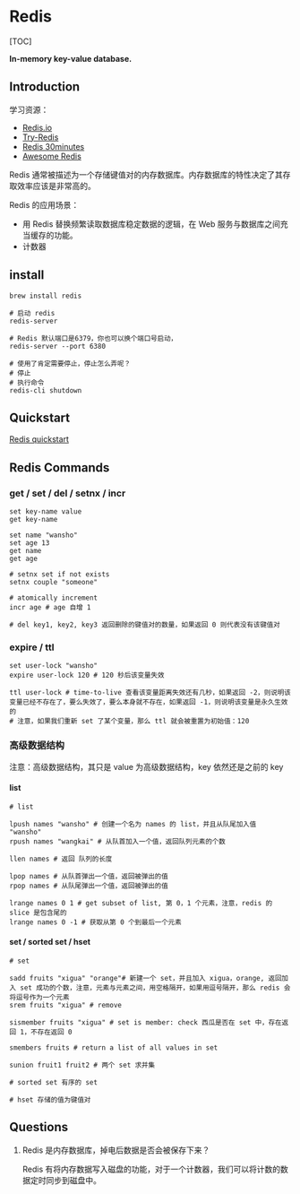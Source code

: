 # Redis

[TOC]

**In-memory key-value database.**

## Introduction

学习资源：

* [Redis.io](<https://redis.io/>)
* [Try-Redis](<http://try.redis.io/>)
* [Redis 30minutes](<https://www.openmymind.net/2011/11/8/Redis-Zero-To-Master-In-30-Minutes-Part-1/>)
* [Awesome Redis](<https://github.com/JamzyWang/awesome-redis>)

Redis 通常被描述为一个存储键值对的内存数据库。内存数据库的特性决定了其存取效率应该是非常高的。

Redis 的应用场景：

* 用 Redis 替换频繁读取数据库稳定数据的逻辑，在 Web 服务与数据库之间充当缓存的功能。
* 计数器



## install

```shell
brew install redis

# 启动 redis
redis-server

# Redis 默认端口是6379，你也可以换个端口号启动，
redis-server --port 6380

# 使用了肯定需要停止，停止怎么弄呢？
# 停止
# 执行命令
redis-cli shutdown
```





## Quickstart

[Redis quickstart](https://redis.io/topics/quickstart)



## Redis Commands

### get / set / del / setnx / incr

```shell
set key-name value
get key-name

set name "wansho"
set age 13
get name
get age

# setnx set if not exists
setnx couple "someone"

# atomically increment
incr age # age 自增 1

# del key1, key2, key3 返回删除的键值对的数量，如果返回 0 则代表没有该键值对
```

### expire / ttl

```shell
set user-lock "wansho"
expire user-lock 120 # 120 秒后该变量失效

ttl user-lock # time-to-live 查看该变量距离失效还有几秒，如果返回 -2，则说明该变量已经不存在了，要么失效了，要么本身就不存在，如果返回 -1，则说明该变量是永久生效的
# 注意，如果我们重新 set 了某个变量，那么 ttl 就会被重置为初始值：120
```

### 高级数据结构

注意：高级数据结构，其只是 value 为高级数据结构，key 依然还是之前的 key

#### list

```shell
# list

lpush names "wansho" # 创建一个名为 names 的 list，并且从队尾加入值 "wansho"
rpush names "wangkai" # 从队首加入一个值，返回队列元素的个数

llen names # 返回 队列的长度

lpop names # 从队首弹出一个值，返回被弹出的值
rpop names # 从队尾弹出一个值，返回被弹出的值

lrange names 0 1 # get subset of list, 第 0，1 个元素，注意，redis 的 slice 是包含尾的
lrange names 0 -1 # 获取从第 0 个到最后一个元素
```

#### set / sorted set / hset

```shell
# set

sadd fruits "xigua" "orange"# 新建一个 set，并且加入 xigua，orange, 返回加入 set 成功的个数，注意，元素与元素之间，用空格隔开，如果用逗号隔开，那么 redis 会将逗号作为一个元素
srem fruits "xigua" # remove 

sismember fruits "xigua" # set is member: check 西瓜是否在 set 中，存在返回 1，不存在返回 0

smembers fruits # return a list of all values in set

sunion fruit1 fruit2 # 两个 set 求并集

# sorted set 有序的 set

# hset 存储的值为键值对
```

## Questions

1. Redis 是内存数据库，掉电后数据是否会被保存下来？

   Redis 有将内存数据写入磁盘的功能，对于一个计数器，我们可以将计数的数据定时同步到磁盘中。

